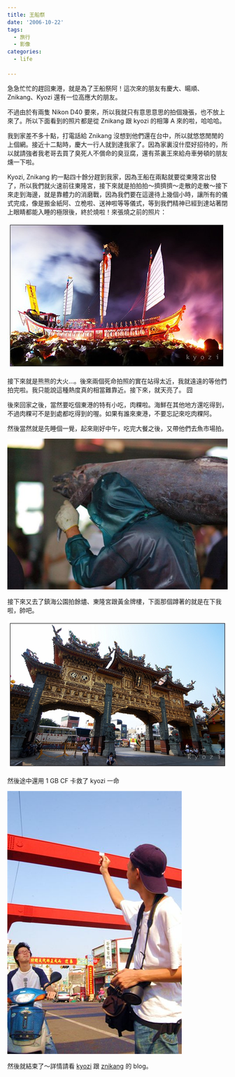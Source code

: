 ```yaml
---
title: 王船祭
date: '2006-10-22'
tags:
  - 旅行
  - 影像
categories:
  - life

---
```

急急忙忙的趕回東港，就是為了王船祭阿！這次來的朋友有慶大、暘順、Znikang、Kyozi 還有一位高應大的朋友。  
  
不過由於有兩隻 Nikon D40 要來，所以我就只有意思意思的拍個幾張，也不放上來了。所以下面看到的照片都是從 Znikang 跟 kyozi 的相簿 A 來的啦，哈哈哈。  
  
我到家差不多十點，打電話給 Znikang 沒想到他們還在台中，所以就悠悠閒閒的上個網。接近十二點時，慶大一行人就到達我家了。因為家裏沒什麼好招待的，所以就請強者我老哥去買了臭死人不償命的臭豆腐，還有茶裏王來給舟車勞頓的朋友燻一下啦。  
  
Kyozi, Znikang 約一點四十餘分趕到我家，因為王船在兩點就要從東隆宮出發了，所以我們就火速前往東隆宮，接下來就是拍拍拍～擠擠擠～走散的走散～接下來走到海邊，就是靠體力的消磨戰，因為我們要在這邊待上幾個小時，讓所有的儀式完成，像是搬金紙阿、立桅啦、送神啦等等儀式，等到我們精神已經到達站著閉上眼睛都能入睡的極限後，終於燒啦！來張燒之前的照片：  
  
[![燒之前](images/0.jpg?v=0)](http://flickr.com/photos/kyozi/275442273/)  
  
接下來就是熊熊的大火…。後來兩個死命拍照的實在站得太近，我就遠遠的等他們拍完啦。我只能說這種熱度真的相當難靠近。接下來，就天亮了。 囧  
  
後來回家之後，當然要吃個東港的特有小吃，肉粿啦。海鮮在其他地方還吃得到，不過肉粿可不是到處都吃得到的喔。如果有誰來東港，不要忘記來吃肉粿阿。  
  
然後當然就是先睡個一覺，起來剛好中午，吃完大餐之後，又帶他們去魚市場拍。  
  
![搬魚](images/1.jpg)  
  
接下來又去了鎮海公園拍餘燼、東隆宮跟黃金牌樓，下面那個蹲著的就是在下我啦，帥吧。  
  
![黃金牌樓](images/2.jpg)  
  
然後途中還用 1 GB CF 卡救了 kyozi 一命  
  
![是萬軍之劍](images/3.jpg)  
  
然後就結束了～詳情請看 [kyozi](http://kyozi.blogspot.com/) 跟 [znikang](http://znikang.blogspot.com/) 的 blog。